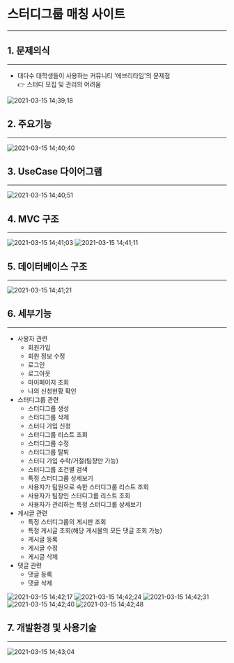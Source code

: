 # 스터디그룹 매칭 사이트
-----

## 1. 문제의식
-----

- 대다수 대학생들이 사용하는 커뮤니티 '에브리타임'의 문제점
  <br> &#128073; 스터디 모집 및 관리의 어려움

![2021-03-15 14;39;18](https://user-images.githubusercontent.com/68433884/111109025-49d53000-859d-11eb-8983-0dc0dc3002c3.PNG)


## 2. 주요기능
-----

![2021-03-15 14;40;40](https://user-images.githubusercontent.com/68433884/111109027-4a6dc680-859d-11eb-8ed2-d2365b771498.PNG)


## 3. UseCase 다이어그램
-----

![2021-03-15 14;40;51](https://user-images.githubusercontent.com/68433884/111109029-4a6dc680-859d-11eb-8009-f6920f6556ea.PNG)


## 4. MVC 구조
-----

![2021-03-15 14;41;03](https://user-images.githubusercontent.com/68433884/111109031-4b065d00-859d-11eb-9467-3d3a8127b4d1.PNG)
![2021-03-15 14;41;11](https://user-images.githubusercontent.com/68433884/111109033-4b9ef380-859d-11eb-883c-67df549bcd92.PNG)


## 5. 데이터베이스 구조
-----

![2021-03-15 14;41;21](https://user-images.githubusercontent.com/68433884/111109034-4b9ef380-859d-11eb-9c40-411a6eacf6e0.PNG)


## 6. 세부기능
-----

- 사용자 관련
  - 회원가입
  - 회원 정보 수정 
  - 로그인
  - 로그아웃
  - 마이페이지 조회
  - 나의 신청현황 확인
- 스터디그룹 관련
  - 스터디그룹 생성
  - 스터디그룹 삭제
  - 스터디 가입 신청
  - 스터디그룹 리스트 조회
  - 스터디그룹 수정
  - 스터디그룹 탈퇴
  - 스터디 가입 수락/거절(팀장만 가능)
  - 스터디그룹 조건별 검색
  - 특정 스터디그룹 상세보기
  - 사용자가 팀원으로 속한 스터디그룹 리스트 조회
  - 사용자가 팀장인 스터디그룹 리스트 조회
  - 사용자가 관리하는 특정 스터디그룹 상세보기
- 게시글 관련
  - 특정 스터디그룹의 게시판 조회
  - 특정 게시글 조회(해당 게시물의 모든 댓글 조회 가능)
  - 게시글 등록
  - 게시글 수정
  - 게시글 삭제
- 댓글 관련
  - 댓글 등록
  - 댓글 삭제


![2021-03-15 14;42;17](https://user-images.githubusercontent.com/68433884/111109038-4c378a00-859d-11eb-823a-649022cea0d4.PNG)
![2021-03-15 14;42;24](https://user-images.githubusercontent.com/68433884/111109039-4c378a00-859d-11eb-84ec-50140dfef534.PNG)
![2021-03-15 14;42;31](https://user-images.githubusercontent.com/68433884/111109040-4cd02080-859d-11eb-99fa-eb9ffb79d63a.PNG)
![2021-03-15 14;42;40](https://user-images.githubusercontent.com/68433884/111109041-4d68b700-859d-11eb-86a8-03390d0a78f8.PNG)
![2021-03-15 14;42;48](https://user-images.githubusercontent.com/68433884/111109042-4d68b700-859d-11eb-94e7-596ff9a1650d.PNG)


## 7. 개발환경 및 사용기술
-----

![2021-03-15 14;43;04](https://user-images.githubusercontent.com/68433884/111109023-493c9980-859d-11eb-9ebc-51ba3357ac26.PNG)
